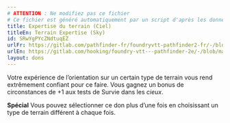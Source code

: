 ```yaml
---
# ATTENTION : Ne modifiez pas ce fichier
# Ce fichier est généré automatiquement par un script d'après les données du module Foundry VTT officiel et de sa traduction
title: Expertise du terrain (Ciel)
titleEn: Terrain Expertise (Sky)
id: SRwYgPYcZNdtuqEZ
urlFr: https://gitlab.com/pathfinder-fr/foundryvtt-pathfinder2-fr/-/blob/master/data/feats/SRwYgPYcZNdtuqEZ.htm
urlEn: https://gitlab.com/hooking/foundry-vtt---pathfinder-2e/-/blob/master/packs/data/feats.db/terrain-expertise-sky.json
layout: dons
---
```

Votre expérience de l’orientation sur un certain type de terrain vous rend extrêmement confiant pour ce faire. Vous gagnez un bonus de circonstances de +1 aux tests de Survie dans les *cieux*.

**Spécial** Vous pouvez sélectionner ce don plus d’une fois en choisissant un type de terrain différent à chaque fois.
